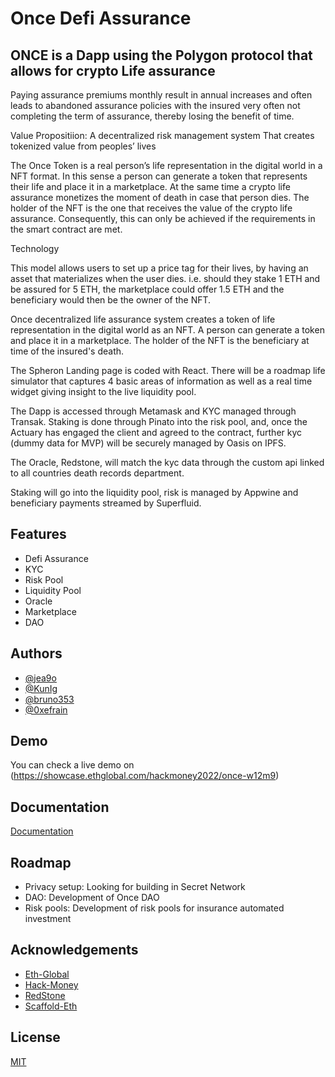 
#  Once Defi Assurance 



## ONCE is a Dapp using the Polygon protocol that allows for crypto Life assurance 
Paying assurance premiums monthly result in annual increases and often leads to abandoned assurance policies with the insured very often not completing the term of assurance, thereby losing the benefit of time.

Value Propositiion: A decentralized risk management system That creates tokenized value from peoples’ lives

The Once Token is a real person’s life representation in the digital world in a NFT format. In this sense a person can generate a token that represents their life and place it in a marketplace. At the same time a crypto life assurance monetizes the moment of death in case that person dies. The holder of the NFT is the one that receives the value of the crypto life assurance. Consequently, this can only be achieved if the requirements in the smart contract are met.

Technology

This model allows users to set up a price tag for their lives, by having an asset that materializes when the user dies. i.e. should they stake 1 ETH and be assured for 5 ETH, the marketplace could offer 1.5 ETH and the beneficiary would then be the owner of the NFT.
 
Once decentralized life assurance system creates a token of life representation in the digital world as an NFT.  A person can generate a token and place it in a marketplace.  The holder of the NFT is the beneficiary at time of the insured's death.

The Spheron Landing page is coded with React.  There will be a roadmap life simulator that captures 4 basic areas of information as well as a real time widget giving insight to the live liquidity pool.

The Dapp is accessed through Metamask and KYC managed through Transak. Staking is done through Pinato into the risk pool, and, once the Actuary has engaged the client and agreed to the contract, further kyc (dummy data for MVP) will be securely managed by Oasis on IPFS.

The Oracle, Redstone, will match the kyc data through the custom api linked to all countries death records department.

Staking will go into the liquidity pool, risk is managed by Appwine and beneficiary payments streamed by Superfluid.


## Features

- Defi Assurance
- KYC
- Risk Pool
- Liquidity Pool
- Oracle
- Marketplace
- DAO


## Authors

- [@jea9o](https://www.github.com/jea9o)
- [@KunIg](https://www.github.com/KunIg)
- [@bruno353](https://www.github.com/bruno353)
- [@0xefrain](https://www.github.com/0xefrain)





## Demo
You can check a live demo on (https://showcase.ethglobal.com/hackmoney2022/once-w12m9)


## Documentation

[Documentation](https://app.gitbook.com/s/KXimXbNB5D0Dqp4ZQM5E/)


## Roadmap

- Privacy setup: Looking for building in Secret Network
- DAO: Development of Once DAO
- Risk pools: Development of risk pools for insurance automated investment



## Acknowledgements

 - [Eth-Global](https://ethglobal.com/)
 - [Hack-Money](https://hackathon.money/)
 - [RedStone](https://github.com/redstone-finance)
 - [Scaffold-Eth](https://github.com/scaffold-eth/scaffold-eth)


## License

[MIT](https://choosealicense.com/licenses/mit/)

